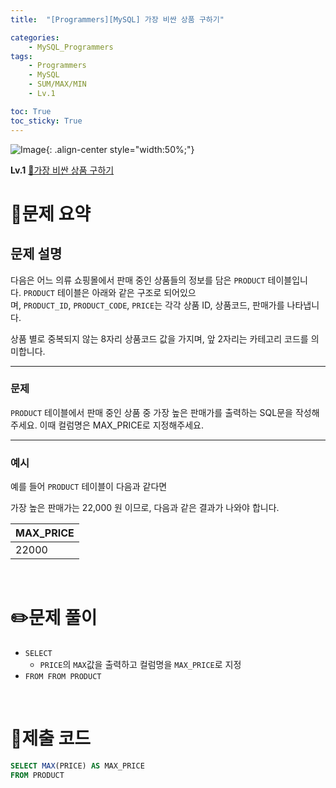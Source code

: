 ```yaml
---
title:  "[Programmers][MySQL] 가장 비싼 상품 구하기"

categories: 
    - MySQL_Programmers
tags: 
    - Programmers
    - MySQL
    - SUM/MAX/MIN
    - Lv.1

toc: True
toc_sticky: True
---
```

![Image](https://github.com/user-attachments/assets/61171657-416b-4bc4-a74a-f29ecd4b43b5){: .align-center style="width:50%;"}

**Lv.1**
[🔗가장 비싼 상품 구하기](https://school.programmers.co.kr/learn/courses/30/lessons/131697)

# 📝문제 요약
## 문제 설명

다음은 어느 의류 쇼핑몰에서 판매 중인 상품들의 정보를 담은 `PRODUCT` 테이블입니다. `PRODUCT` 테이블은 아래와 같은 구조로 되어있으며, `PRODUCT_ID`, `PRODUCT_CODE`, `PRICE`는 각각 상품 ID, 상품코드, 판매가를 나타냅니다.

상품 별로 중복되지 않는 8자리 상품코드 값을 가지며, 앞 2자리는 카테고리 코드를 의미합니다.

---

### 문제

`PRODUCT` 테이블에서 판매 중인 상품 중 가장 높은 판매가를 출력하는 SQL문을 작성해주세요. 이때 컬럼명은 MAX_PRICE로 지정해주세요.

---

### 예시

예를 들어 `PRODUCT` 테이블이 다음과 같다면

가장 높은 판매가는 22,000 원 이므로, 다음과 같은 결과가 나와야 합니다.

| MAX_PRICE |
| --- |
| 22000 | 


<br>

# ✏️문제 풀이

- `SELECT`
    - `PRICE`의 `MAX`값을 출력하고 컬럼명을 `MAX_PRICE`로 지정
- `FROM FROM PRODUCT`


<br>

# 💯제출 코드

```sql
SELECT MAX(PRICE) AS MAX_PRICE
FROM PRODUCT
```
